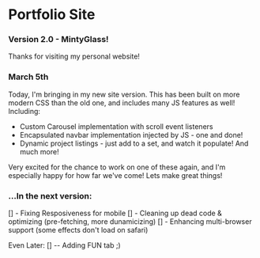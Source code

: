 # Portfolio Site
### Version 2.0 - MintyGlass!

Thanks for visiting my personal website!

### March 5th
Today, I'm bringing in my new site version. This has been built on more modern CSS than the old one, and includes many JS features as well!
Including:
- Custom Carousel implementation with scroll event listeners
- Encapsulated navbar implementation injected by JS - one and done!
- Dynamic project listings - just add to a set, and watch it populate!
And much more!

Very excited for the chance to work on one of these again, and I'm especially happy for how far we've come!
Lets make great things!


### ...In the next version:
[] - Fixing Resposiveness for mobile
[] - Cleaning up dead code & optimizing (pre-fetching, more dunamicizing)
[] - Enhancing multi-browser support (some effects don't load on safari)

Even Later:
[] -- Adding FUN tab ;)
